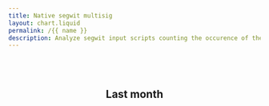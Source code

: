 ```yaml
---
title: Native segwit multisig
layout: chart.liquid
permalink: /{{ name }}
description: Analyze segwit input scripts counting the occurence of the NofM
---
```


<br><br>
<h2 style="text-align:center">Last month</h2>
<canvas id="myChart" width="100%"></canvas>
<script>
var labels = {{ site.data.script_type.multisig.labels | join: "','" | prepend: "['" | append : "']"}};
var values = {{ site.data.script_type.multisig.values | join: "," | prepend: "[" | append: "]"}};
var ctx = document.getElementById("myChart").getContext('2d');
var myChart = new Chart(ctx, {
    type: 'pie',
    data: {
        labels: labels,
        datasets: [{
            label: 'NofM',
            data: values,
            backgroundColor: rainbowPalette,
            fill: true,
        }]
    }
});
</script>
